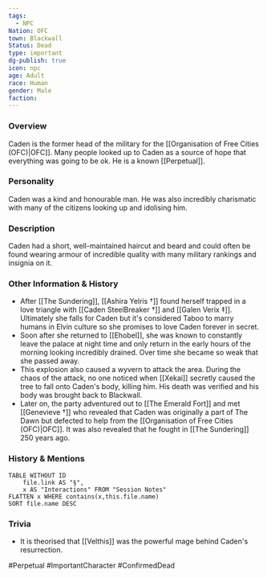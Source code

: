 ```yaml
---
tags:
  - NPC
Nation: OFC
town: Blackwall
Status: Dead
type: important
dg-publish: true
icon: npc
age: Adult
race: Human
gender: Male
faction: 
---
```

### Overview
Caden is the former head of the military for the [[Organisation of Free Cities (OFC)|OFC]]. Many people looked up to Caden as a source of hope that everything was going to be ok. He is a known [[Perpetual]].

### Personality
Caden was a kind and honourable man. He was also incredibly charismatic with many of the citizens looking up and idolising him.  

### Description
Caden had a short, well-maintained haircut and beard and could often be found wearing armour of incredible quality with many military rankings and insignia on it. 

### Other Information & History
- After [[The Sundering]], [[Ashira Yelris †]] found herself trapped in a love triangle with [[Caden SteelBreaker †]] and [[Galen Verix ‡]]. Ultimately she falls for Caden but it's considered Taboo to marry humans in Elvin culture so she promises to love Caden forever in secret.
- Soon after she returned to [[Ehobel]], she was known to constantly leave the palace at night time and only return in the early hours of the morning looking incredibly drained. Over time she became so weak that she passed away. 
- This explosion also caused a wyvern to attack the area. During the chaos of the attack, no one noticed when [[Xekai]] secretly caused the tree to fall onto Caden's body, killing him. His death was verified and his body was brought back to Blackwall.
- Later on, the party adventured out to [[The Emerald Fort]] and met [[Genevieve †]] who revealed that Caden was originally a part of The Dawn but defected to help from the [[Organisation of Free Cities (OFC)|OFC]]. It was also revealed that he fought in [[The Sundering]] 250 years ago.

### History & Mentions
```dataview
TABLE WITHOUT ID
	file.link AS "§", 
	x AS "Interactions" FROM "Session Notes"
FLATTEN x WHERE contains(x,this.file.name) 
SORT file.name DESC
```

### Trivia
- It is theorised that [[Velthis]] was the powerful mage behind Caden's resurrection.

#Perpetual #ImportantCharacter #ConfirmedDead